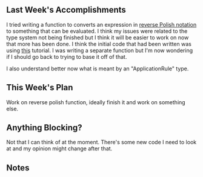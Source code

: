 ## Last Week's Accomplishments

<!-- > In this section, you can write about what you accomplished in the previous week. -->

<!-- > This past week, I was able to implement the the dialog box for creating a new user in the front end. I \ -->
<!-- > learned how to send requests in JavaScript to the backend API. -->

I tried writing a function to converts an expression in [reverse Polish notation](https://en.wikipedia.org/wiki/Reverse_Polish_notation)
to something that can be evaluated. I think my issues were related to the type system not being finished but I think it will be
easier to work on now that more has been done. I think the initial code that had been written was using [this](http://learnyouahaskell.com/functionally-solving-problems)
tutorial. I was writing a separate function but I'm now wondering if I should go back to trying to base it off of that.

I also understand better now what is meant by an "ApplicationRule" type.

## This Week's Plan

<!-- > In this section, you can write about what you have planned for next week. -->

<!-- > After my accomplishments from last week, I plan to add accessibility features to the user creation dialog box. \ -->
<!-- > I also plan on attending the git workshop this week. -->
Work on reverse polish function, ideally finish it and work on something else.

## Anything Blocking?

<!-- > In this section, you can write about any blockers that you are having trouble in the project. -->

<!-- > I don't know how to test the accessibility features I am going to be implementing this week, so i am going to \ -->
<!-- > ask my mentors if they have any suggestions. -->
Not that I can think of at the moment. There's some new code I need to look at and my opinion might change after that.

## Notes

<!-- > This is an optional section for any sort of information that does not fall under any of the other categories. -->
